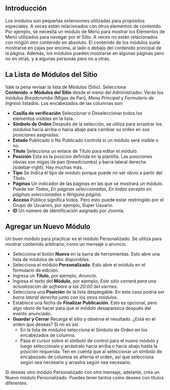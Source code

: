 <!-- Filename: J4.x:Getting_Started:_Adding_a_Module / Display title: Agregar un módulo  -->

## Introducción

Los módulos son pequeñas extensiones utilizadas para propósitos especiales. A veces están relacionados con otros elementos de contenido. Por ejemplo, se necesita un módulo de Menú para mostrar los Elementos de Menú utilizados para navegar por el Sitio. A veces no están relacionados con ningún otro contenido en absoluto. El contenido de los módulos suele mostrarse en cajas por encima, al lado o debajo del contenido principal de la página. Además, los módulos pueden mostrarse en algunas páginas pero no en otras, y a algunas personas pero no a otras.

## La Lista de Módulos del Sitio

Vale la pena revisar la lista de Módulos (Sitio). Selecciona
**Contenido → Módulos del Sitio** desde el menú del Administrador. Verás
los módulos *Breadcrumbs* (Migas de Pan), *Menú Principal* y *Formulario de Ingreso* listados. Los encabezados de las columnas son:

- **Casilla de verificación** Seleccionar o Deseleccionar todos los elementos visibles en la lista.
- **Símbolo de Orden** Después de la selección, se utiliza para arrastrar los módulos hacia arriba o hacia abajo para
  cambiar su orden en sus posiciones asignadas.
- **Estado** Publicado o No Publicado controla si un módulo será
  visible o no.
- **Título** Selecciona un enlace de Título para editar el módulo.
- **Posición** Esta es la posición definida en la plantilla. Las
  posiciones obvias son migas de pan (breadcrumbs) y barra lateral derecha (sidebar-right). Hay muchas más.
- **Tipo** Se indica el tipo de módulo porque puede no ser obvio
  a partir del Título.
- **Páginas** Un indicador de las páginas en las que se mostrará un módulo. Puede ser *Todas*, *En páginas seleccionadas*, *En todas excepto en páginas seleccionadas* o *Ninguna página*.
- **Acceso** Público significa todos. Pero esto puede estar restringido por el Grupo de
  Usuarios, por ejemplo, Super Usuario.
- **ID** Un número de identificación asignado por Joomla.

## Agregar un Nuevo Módulo

Un buen módulo para practicar es el módulo Personalizado. Se utiliza para mostrar contenido arbitrario, como un mensaje o anuncio.

- Selecciona el botón **Nuevo** en la barra de herramientas. Esto abre una lista de módulos de sitio disponibles.
- Selecciona el módulo **Personalizado**. Esto abre el módulo en el formulario de edición.
- Ingresa un **Título**, por ejemplo, *Anuncio*.
- Ingresa el texto del **Módulo**, por ejemplo, *Este sitio cerrará para una actualización de software a las 20:00 del viernes*.
- Selecciona una **Posición** de la lista desplegable. En este caso podría ser *barra lateral derecha* junto con los otros módulos.
- Establece una fecha de **Finalizar Publicación**. Esto es opcional, pero algo obvio de hacer para que el módulo desaparezca después del evento anunciado.
- **Guardar y Cerrar** Recarga el sitio y observa el resultado. ¿Está en el orden que deseas? Si no es así:
  - En la lista de módulos selecciona el Símbolo de Orden en los encabezados de columna.
  - Pasa el cursor sobre el símbolo de control para el nuevo módulo y luego selecciónalo y arrástralo hacia arriba o hacia abajo hasta la posición requerida. Ten en cuenta que al seleccionar un símbolo de encabezado de columna se alterna el orden, así que selecciona según sea necesario y arrastra según sea necesario.

Si deseas otro módulo Personalizado con otro mensaje, adelante, crea un Nuevo módulo Personalizado. Puedes tener tantos como desees con títulos diferentes.


